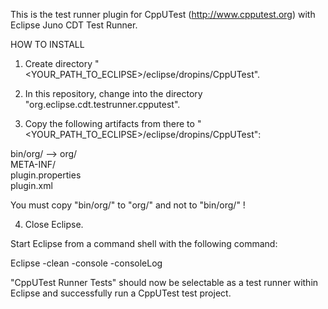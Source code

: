 This is the test runner plugin for CppUTest (http://www.cpputest.org) with Eclipse Juno CDT Test Runner.

HOW TO INSTALL

1. Create directory "<YOUR_PATH_TO_ECLIPSE>/eclipse/dropins/CppUTest".

2. In this repository, change into the directory   "org.eclipse.cdt.testrunner.cpputest".

3. Copy the following artifacts from there to "<YOUR_PATH_TO_ECLIPSE>/eclipse/dropins/CppUTest":

  bin/org/  -->  org/  
  META-INF/  
  plugin.properties  
  plugin.xml  

  You must copy "bin/org/" to "org/" and not to "bin/org/" !

4. Close Eclipse.

Start Eclipse from a command shell with the following command:

  Eclipse -clean -console -consoleLog

"CppUTest Runner Tests" should now be selectable as a test runner within Eclipse and successfully run a CppUTest test project.